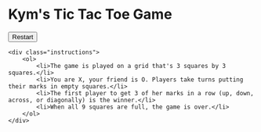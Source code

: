 <!DOCTYPE html>
<html lang="en">

<head>
    <meta charset="UTF-8">
    <meta name="viewport" content="width=device-width, initial-scale=1.0">
    <link rel="stylesheet" href="styles/styles.css">
    <link href="https://fonts.googleapis.com/css2?family=Raleway&display=swap" rel="stylesheet">
    <script src="scripts/script.js" defer></script>
    <title>Document</title>
</head>

<body>
    <h1>Kym's Tic Tac Toe Game</h1>
    <div class="board" id="board">
        <div class="cell" data-cell></div>
        <div class="cell" data-cell></div>
        <div class="cell" data-cell></div>
        <div class="cell" data-cell></div>
        <div class="cell" data-cell></div>
        <div class="cell" data-cell></div>
        <div class="cell" data-cell></div>
        <div class="cell" data-cell></div>
        <div class="cell" data-cell></div>
    </div>
    <div class="winning-message" id="winningMessage">
        <div data-winning-message-text></div>
        <button id="restartButton">Restart</button>
    </div>

    <div class="instructions">
        <ol>
            <li>The game is played on a grid that's 3 squares by 3 squares.</li>
            <li>You are X, your friend is O. Players take turns putting their marks in empty squares.</li>
            <li>The first player to get 3 of her marks in a row (up, down, across, or diagonally) is the winner.</li>
            <li>When all 9 squares are full, the game is over.</li>
        </ol>
    </div>
</body>

</html>
